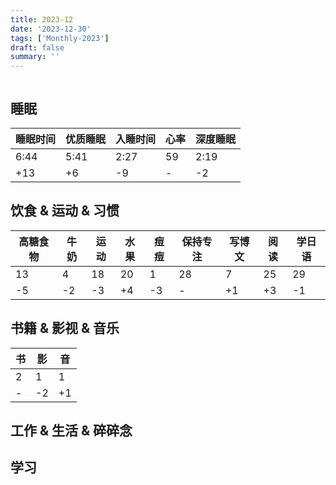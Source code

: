 ```yaml
---
title: 2023-12
date: '2023-12-30'
tags: ['Monthly-2023']
draft: false
summary: ''
---
```



![]()

<TOCInlineWithSticky toc={props.toc} />

## 睡眠

| 睡眠时间 | 优质睡眠 | 入睡时间 | 心率 | 深度睡眠 |
| -------- | -------- | -------- | ---- | -------- |
| 6:44     | 5:41     | 2:27     | 59   | 2:19     |
| +13      | +6       | -9       | -    | -2       |


## 饮食 & 运动 & 习惯

| 高糖食物 | 牛奶 | 运动 | 水果 | 痘痘 | 保持专注 | 写博文 | 阅读 | 学日语 |
| -------- | ---- | ---- | ---- | ---- | -------- | ------ | ---- | ------ |
| 13       | 4    | 18   | 20   | 1    | 28       | 7      | 25   | 29     |
| -5       | -2   | -3   | +4   | -3   | -        | +1     | +3   | -1     |


## 书籍 & 影视 & 音乐

| 书  | 影  | 音  |
| --- | --- | --- |
| 2   | 1   | 1   |
| -   | -2  | +1  |


## 工作 & 生活 & 碎碎念


## 学习